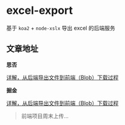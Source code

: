 # excel-export

基于 `koa2` + `node-xslx` 导出 excel 的后端服务

## 文章地址

**思否**

[详解，从后端导出文件到前端（Blob）下载过程](https://segmentfault.com/a/1190000023731567)

**掘金**

[详解，从后端导出文件到前端（Blob）下载过程](https://juejin.im/post/6864145126294781966)

>前端项目周末上传...